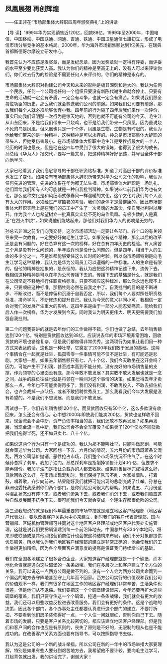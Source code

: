 ## 凤凰展翅 再创辉煌

——任正非在“市场部集体大辞职四周年颁奖典礼”上的讲话



【导  读】1999年华为实现销售近120亿，回款88亿。1999年至2000年，中国电信、中国移动、中国联通、网通、吉通、铁通、中国卫星通信七雄初立，形成了电信市场分层竞争的基本格局。2000年，华为海外市场销售额达到1亿美元，在瑞典首都斯德哥尔摩设立研发中心。



我首先认为不应该是发奖章，而是发纪念章，因为发奖章就一定得有评委，而评委的水平至少要比获奖人高。我认为你们的精神是至高无上的，没有人可以来评论你们，你们过去行为的检验是不需要任何人来评价的，你们的精神是永存的。

市场部集体大辞职对构建公司今天和未来的影响是极其深刻和远大的。我认为任何一个民族，任何一个公司或任何一个组织只要没有新陈代谢生命就会停止。只要有生命的活动就一定会有矛盾，一定会有斗争，也就一定会有痛苦。如果说我们顾全每位功臣的历史，那么我们就会葬送我们公司的前途。如果我们公司要有前途，那么我们每个人就必须能够舍弃小我。四年前的行为隔了四年后我们来作一次评价，事实已向我们证明那一次行为是惊天地的，否则也就不可能有公司的今天。毛生江从山东回来，不是给我们带来一只烧鸡，也不是给我们带来一只凤凰，因为虽说烧不死的鸟是凤凰，但凤凰也只是一个个体，凤凰是生物，生物是有时限的。我认为他给我们带来的是一种精神，这种精神是可以永存的。孙总是市场部集体大辞职的带头人，但她受伤害最小。在市场部集体大辞职中毛生江是受挫折最大的一个人，经历的时间也最长，但是他在这四年中受到了很大的锻炼，也得到了很大的成长。孙总给《华为人》报交代，要写一篇文章，把这种精神好好记述，并号召全体干部向他学习。

大家已经看到了我们高层领导的干部任职资格标准，知道了对高层干部的评价标准也发生了变化。如果没有市场部集体大辞职所带来对华为公司文化的影响，我认为任何先进的管理，先进的体系在华为都无法生根。市场部集体大辞职是一场洗礼，他们留给我们所有人的可能就是一种自我批判精神。如果说四年前我们华为也有文化，那么这种文化是和风细雨式像春风一样温暖的文化，这个文化对我们每个人没有太大的作用。必须经过严寒酷暑的考验，我们的身体才是最健康的。因此市场部集体大辞职实际上是在我们的员工中产生了一次灵魂的大革命，使自我批判得以展开。作为我个人也希望树立一批真真实实烧不死的鸟作凤凰。有极少数的人是真正“在烈火中烧”，如果说他们能站起来，那他们对我们华为人的影响是无穷的。

孙总去非洲之前专门向我交待，这次市场部活动一定要让各部门、各个口的有关领导来受一次教育，一定要好好向毛生江学习。如果没有这个精神，那么以后的改革还是会有问题的。好在总算有这一次的榜样，好在总有四年历史的检验。有人痛苦三个月是没有什么问题的，半年或许也是没什么问题的。但是四年，相当于人的生命的多少分之一，不是谁都能够受住这么长时间的考验。所以向市场部特别是向毛生江学习这种精神，我认为是华为公司员工可以遵循的一种标准。人的生命是有限的，但他的精神是抽象的，是永恒的，我认为应把这种精神记述下来，流传下去。我相信这种精神是可以在华为公司传播下去的。传播下去的基础是什么，就是我们在公司坚定不移地推行任职资格标准。只要不顺应这种标准，那么你永远也爬不上来，只要顺应这种标准，那牺牲则必然在自我之中了。自我批判的目的是不断进步、不断改进，而不是停留和沉溺于自我否定，所以，我们每个人要对照任职资格标准，拼命学习，不断修炼和提升自己。我认为今天的意义非同小可，我相信一定会对我们的发展产生重大的影响。这四年来是由于一部分人能忍受痛苦，能给我们后人作一次榜样，华为才发展到今天。同时我认为明天更伟大、明天更需要我们加强自我批判。

第二个问题我要讲的就是去年你们的工作做得不错，你们也做了总结，去年销售额达到120个亿，特别是货款回收达到88亿。应该说去年的市场环境非常困难，回收货款的环境也错综复杂，但是我们都做得非常优秀。这两项行为如果让我们用一种方式来表达的话，这也是一种壮举，它奠定了2000年我们敢于发展的基础。这两个事情合在一起就是壮举，孤孤零零一件事情可能不仅不是壮举，有可能还是悲剧。大家想一想，如果去年销售额只有七、八十个亿，我们今天敢坐在这开会吗？因为，可能产生不了利润，甚至成本高到不能分摊。没有良好的市场销售量的支撑，作为领导的心里面没有底，那今年敢不敢发展？其实敢不敢大发展也就是一念之间，战争的胜负往往也就是将领在一瞬间对这个事情的决策。如果觉得去年才卖那么一点，今年也不可能卖得再多了，我们没有利润，不敢再投入，不敢去抓住机会，也许会裁掉一点队伍，或者不敢招聘优秀员工，那么我看我们今年大发展是没有希望的。不是我们不想发展，而是我们不敢发展。

再试想一下，你们去年销售额120个亿，而货款回收只有50个亿，这么多款没有收回来，怎么还会有信心。心中想2000年即使我们能卖200亿，货款也这样收不回来，现金流会不会中断，资产负债率相当的高，我们还敢不敢再发展？如果再发展，当现金流一旦中断，我们公司会不会全军覆没？如果卖了120个亿收不回货款把我们拖得半死，还不如只卖七、八十个亿。

如果说这两个行为只有一个是成功的，我认为那不能叫壮举，只能叫做悲剧，可能就会葬送华为公司。大家回想一下五、六月份的情况，五六月份的市场既萧条又混乱，西方公司低价抛销，恶性抢占市场，我们整个市场系统沉不住气了。在这个时候孙总踩了刹车，我加了油门。孙总踩刹车是指削掉销售计划40个亿，但要求不能再降价。我加了油门是指让总载办的人都去收款。结果销售目标完成得这么好，货款回收这么好。在市场出现混乱时，我们保持了队形不乱，大家排着队，打着鼓，唱着歌，齐步向前进。结果刚好我们就把可能出现的悲剧变成了壮举。孙总在非洲也委托我感谢你们两个部门，是你们给公司很大的帮助。如果说五、六月份这种混乱状态没有停下来，或者我们萧条下去，或者我们消沉下去，或者我们顺应这种自然发展而不抗争下去，很可能我们今天就会变成一个连生存都很危险的公司。

第三点我想说的就是我们今年最重要的市场举措就是建立地区客户经理部（地区客户代表处），要以改善客户关系为中心来建立，到时我们的客户代表管理部、国内营销部、区域机构管理部可共同对这个地区客户经理部或地区客户代表处实施管理。这就是说我们要把碉堡建到每一个前沿阵地去。中国总共有334个本地网，将来即使联通或是其他网络营销商估计也会按这种结构来布局，我们不分对象都提供优质服务。所以我认为我们地区客户经理部的建立是非常正确的，他会使我们的工作做得更加精细，因为各个层面客户满意度的提高是保证我们持续增长的基础。

我们在全国各地建立了很多合资企业，大家知道客户经理部就是一个个碉堡，而本地化合资就是通向这些碉堡的一条条战壕。我们在多层次上和客户建立了全方位的关系，我可以说这一点西方公司是做不到的，没有一个人会为西方公司卖命而到一个偏远的地方去守阵地甚至守上几年而不回家。西方公司实行的价值观和我们公司的价值观不一样，我们有很多在地区工作的地区客户经理们非常辛苦，生活条件也很差，但是他们从不退缩。我们要把这一个个碉堡建设起来，今年还要再扩大这些碉堡的覆盖，我们只要守住这一个个碉堡，挖通一条条战壕，我们就会有更大的收益。我们还可以用些收益反投进去改善服务，我们会有更好的条件。这是个战略的决策，因此各个部门，各个办事处主任都要认真进行这个部门的建立，不要打折扣，不要看到他们房子装修得好一点，一个人住一间就眼红，否则你自己下去。随着市场的发展，只要是客户关系比较密切的，都应该建立地区客户经理部。但是我们和客户间的合作也应是有原则的，丧失了原则是不好的，无限制的屈从也是不能成功的。在改善客户关系方面也要有指导书，可以按照指导书去做。

我认为这是公司的一个新的战斗举措。所以公司在新的一年中的市场举措大家要理解，特别是如果有些人要分到艰苦地方去，我希望他不要计较，要向毛生江学习，打起背包就出发，我的讲话完了，谢谢大家！
